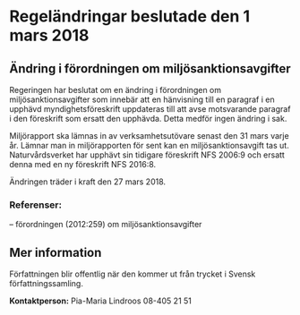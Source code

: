 # Regeländringar beslutade den 1 mars 2018

## Ändring i förordningen om miljösanktionsavgifter

Regeringen har beslutat om en ändring i förordningen om miljösanktionsavgifter som innebär att en hänvisning till en paragraf i en upphävd myndighetsföreskrift uppdateras till att avse motsvarande paragraf i den föreskrift som ersatt den upphävda. Detta medför ingen ändring i sak.

Miljörapport ska lämnas in av verksamhetsutövare senast den 31 mars varje år. Lämnar man in miljörapporten för sent kan en miljösanktionsavgift tas ut. Naturvårdsverket har upphävt sin tidigare föreskrift NFS 2006:9 och ersatt denna med en ny föreskrift NFS 2016:8\.

Ändringen träder i kraft den 27 mars 2018\.

### Referenser:

– förordningen (2012:259\) om miljösanktionsavgifter

## Mer information

Författningen blir offentlig när den kommer ut från trycket i Svensk författningssamling.

**Kontaktperson:**
Pia\-Maria Lindroos 08\-405 21 51
